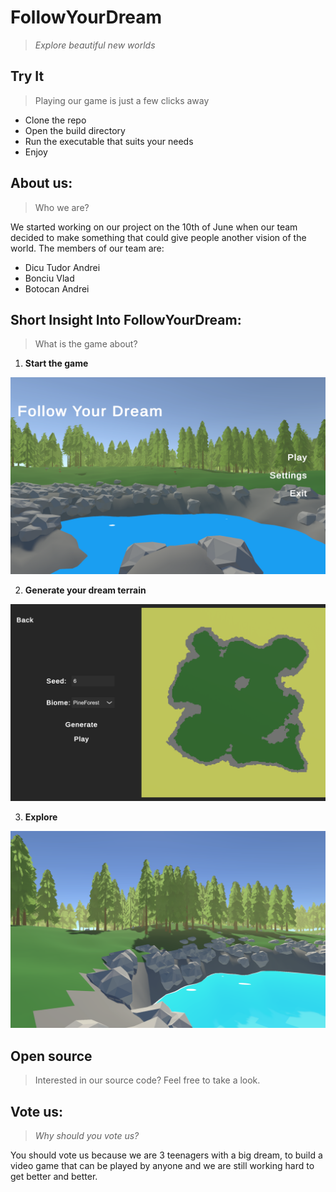 # FollowYourDream
> _Explore beautiful new worlds_

## Try It
> Playing our game is just a few clicks away

- Clone the repo
- Open the build directory
- Run the executable that suits your needs
- Enjoy

## About us:
> Who we are?

We started working on our project on the 10th of June when our team decided to make something that could give people another vision of the world.
The members of our team are:
-  Dicu Tudor Andrei
-  Bonciu Vlad
-  Botocan Andrei

## Short Insight Into FollowYourDream:
> What is the game about?

1. __Start the game__

![alt text](https://github.com/tact1m4n3/FollowYourDream/blob/master/Pictures/MainMenu.png?raw=true)

2. __Generate your dream terrain__

![alt text](https://github.com/tact1m4n3/FollowYourDream/blob/master/Pictures/WorldGeneration.png?raw=true)

3. __Explore__

![alt text](https://github.com/tact1m4n3/FollowYourDream/blob/master/Pictures/Explore.png?raw=true)

## Open source
> Interested in our source code? Feel free to take a look.

## Vote us:
> _Why should you vote us?_

You should vote us because we are 3 teenagers with a big dream, to build a video game that can be played by anyone and we are still working hard to get better and better.
